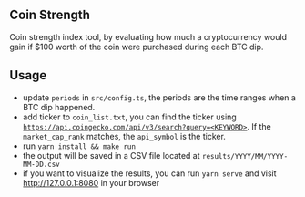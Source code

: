 ## Coin Strength

Coin strength index tool, by evaluating how much a cryptocurrency would gain if $100 worth of the coin were purchased during each BTC dip.

## Usage
+ update `periods` in `src/config.ts`, the periods are the time ranges when a BTC dip happened.
+ add ticker to `coin_list.txt`, you can find the ticker using [`https://api.coingecko.com/api/v3/search?query=<KEYWORD>`](https://api.coingecko.com/api/v3/search?query=<KEYWORD>). If the `market_cap_rank` matches, the `api_symbol` is the ticker.
+ run `yarn install && make run`
+ the output will be saved in a CSV file located at `results/YYYY/MM/YYYY-MM-DD.csv`
+ if you want to visualize the results, you can run `yarn serve` and visit http://127.0.0.1:8080 in your browser